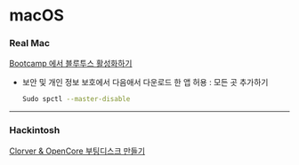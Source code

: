# macOS

### Real Mac

[Bootcamp 에서 블루투스 활성화하기](macOS/Bootcamp_bluetooth.md)

- 보안 및 개인 정보 보호에서 다음애서 다운로드 한 앱 허용 : 모든 곳 추가하기

    ```bash
    Sudo spctl --master-disable
    ```

---

### Hackintosh

[Clorver & OpenCore 부팅디스크 만들기](macOS/Booting_disk.md)
